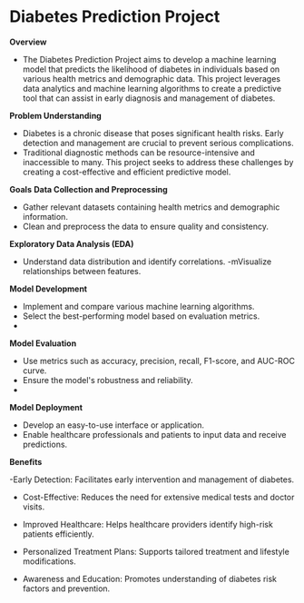 # Diabetes Prediction Project
**Overview**

- The Diabetes Prediction Project aims to develop a machine learning model that predicts the likelihood of diabetes in individuals based on various health metrics and demographic data. This project leverages data analytics and machine learning algorithms to create a predictive tool that can assist in early diagnosis and management of diabetes.

**Problem Understanding**
- Diabetes is a chronic disease that poses significant health risks. Early detection and management are crucial to prevent serious complications.
- Traditional diagnostic methods can be resource-intensive and inaccessible to many. This project seeks to address these challenges by creating a cost-effective and efficient predictive model.

**Goals**
 **Data Collection and Preprocessing**

- Gather relevant datasets containing health metrics and demographic information.
- Clean and preprocess the data to ensure quality and consistency.

**Exploratory Data Analysis (EDA)**

- Understand data distribution and identify correlations.
-mVisualize relationships between features.

**Model Development**

- Implement and compare various machine learning algorithms.
- Select the best-performing model based on evaluation metrics.
- 
**Model Evaluation**

- Use metrics such as accuracy, precision, recall, F1-score, and AUC-ROC curve.
- Ensure the model's robustness and reliability.
- 
**Model Deployment**

- Develop an easy-to-use interface or application.
- Enable healthcare professionals and patients to input data and receive predictions.

**Benefits**

-Early Detection: Facilitates early intervention and management of diabetes.

- Cost-Effective: Reduces the need for extensive medical tests and doctor visits.
 
- Improved Healthcare: Helps healthcare providers identify high-risk patients efficiently.

- Personalized Treatment Plans: Supports tailored treatment and lifestyle modifications.

- Awareness and Education: Promotes understanding of diabetes risk factors and prevention.
